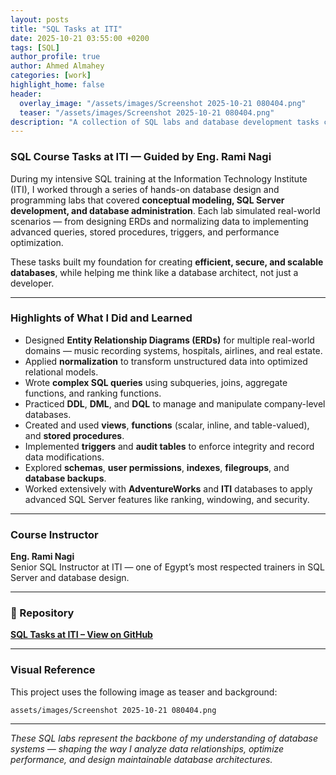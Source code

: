 ```yaml
---
layout: posts
title: "SQL Tasks at ITI"
date: 2025-10-21 03:55:00 +0200
tags: [SQL]
author_profile: true
author: Ahmed Almahey
categories: [work]
highlight_home: false
header:
  overlay_image: "/assets/images/Screenshot 2025-10-21 080404.png"
  teaser: "/assets/images/Screenshot 2025-10-21 080404.png"
description: "A collection of SQL labs and database development tasks completed during the ITI training under Eng. Rami Abo Nagi, focusing on data modeling, query optimization, and SQL Server programming."
---
```

###  SQL Course Tasks at ITI — Guided by Eng. Rami Nagi

During my intensive SQL training at the Information Technology Institute (ITI), I worked through a series of hands-on database design and programming labs that covered **conceptual modeling, SQL Server development, and database administration**. Each lab simulated real-world scenarios — from designing ERDs and normalizing data to implementing advanced queries, stored procedures, triggers, and performance optimization.

These tasks built my foundation for creating **efficient, secure, and scalable databases**, while helping me think like a database architect, not just a developer.

---

###  Highlights of What I Did and Learned

- Designed **Entity Relationship Diagrams (ERDs)** for multiple real-world domains — music recording systems, hospitals, airlines, and real estate.
- Applied **normalization** to transform unstructured data into optimized relational models.
- Wrote **complex SQL queries** using subqueries, joins, aggregate functions, and ranking functions.
- Practiced **DDL**, **DML**, and **DQL** to manage and manipulate company-level databases.
- Created and used **views**, **functions** (scalar, inline, and table-valued), and **stored procedures**.
- Implemented **triggers** and **audit tables** to enforce integrity and record data modifications.
- Explored **schemas**, **user permissions**, **indexes**, **filegroups**, and **database backups**.
- Worked extensively with **AdventureWorks** and **ITI** databases to apply advanced SQL Server features like ranking, windowing, and security.

---

###  Course Instructor

**Eng. Rami Nagi**  
Senior SQL Instructor at ITI — one of Egypt’s most respected trainers in SQL Server and database design.

---

### 🔗 Repository

[**SQL Tasks at ITI – View on GitHub**](https://github.com/Ahmed-Almahey/SQL-Tasks-In-ITI/tree/main)

---

###  Visual Reference

This project uses the following image as teaser and background:

`assets/images/Screenshot 2025-10-21 080404.png`

---

*These SQL labs represent the backbone of my understanding of database systems — shaping the way I analyze data relationships, optimize performance, and design maintainable database architectures.*
